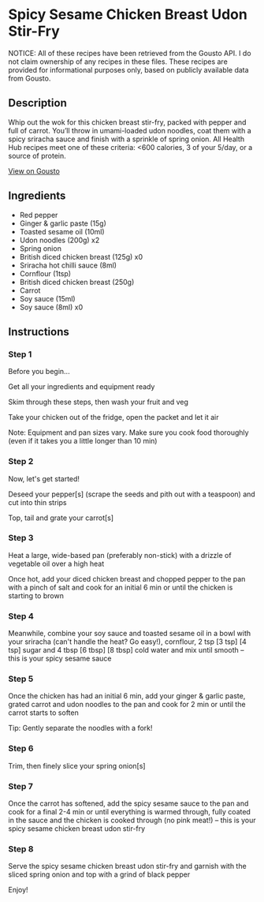 # Spicy Sesame Chicken Breast Udon Stir-Fry

NOTICE: All of these recipes have been retrieved from the Gousto API. I do not claim ownership of any recipes in these files. These recipes are provided for informational purposes only, based on publicly available data from Gousto.

## Description

Whip out the wok for this chicken breast stir-fry, packed with pepper and full of carrot. You’ll throw in umami-loaded udon noodles, coat them with a spicy sriracha sauce and finish with a sprinkle of spring onion. All Health Hub recipes meet one of these criteria: <600 calories, 3 of your 5/day, or a source of protein.

[View on Gousto](https://www.gousto.co.uk/recipes/cookbook/spicy-sesame-chicken-breast-udon-stir-fry)

## Ingredients

- Red pepper
- Ginger & garlic paste (15g)
- Toasted sesame oil (10ml)
- Udon noodles (200g) x2
- Spring onion
- British diced chicken breast (125g) x0
- Sriracha hot chilli sauce (8ml)
- Cornflour (1tsp)
- British diced chicken breast (250g)
- Carrot
- Soy sauce (15ml)
- Soy sauce (8ml) x0

## Instructions


### Step 1

Before you begin...

Get all your ingredients and equipment ready

Skim through these steps, then wash your fruit and veg

Take your chicken out of the fridge, open the packet and let it air

Note: Equipment and pan sizes vary. Make sure you cook food thoroughly (even if it takes you a little longer than 10 min)


### Step 2

Now, let's get started!

Deseed your pepper[s]<span class="text-danger"> </span>(scrape the seeds and pith out with a teaspoon) and cut into thin strips

Top, tail and grate your carrot[s]


### Step 3

Heat a large, wide-based pan (preferably non-stick) with a drizzle of vegetable oil over a high heat

Once hot, add your diced chicken breast and chopped pepper to the pan with a pinch of salt and cook for an initial 6 min or until the chicken is starting to brown


### Step 4

Meanwhile, combine your soy sauce and toasted sesame oil in a bowl with your sriracha (can't handle the heat? Go easy!), cornflour, 2 tsp <span class="text-purple">[3 tsp]</span> <span class="text-danger">[4 tsp]</span> sugar and 4 tbsp <span class="text-purple">[6 tbsp]</span> <span class="text-danger">[8 tbsp]</span> cold water and mix until smooth – this is your spicy sesame sauce


### Step 5

Once the chicken has had an initial 6 min, add your ginger & garlic paste, grated carrot and udon noodles to the pan and cook for 2 min or until the carrot starts to soften

Tip: Gently separate the noodles with a fork!


### Step 6

Trim, then finely slice your spring onion[s]


### Step 7

Once the carrot has softened, add the spicy sesame sauce to the pan and cook for a final 2-4 min or until everything is warmed through, fully coated in the sauce and the chicken is cooked through (no pink meat!) – this is your spicy sesame chicken breast udon stir-fry

### Step 8

Serve the spicy sesame chicken breast udon stir-fry and garnish with the sliced spring onion and top with a grind of black pepper

Enjoy!

